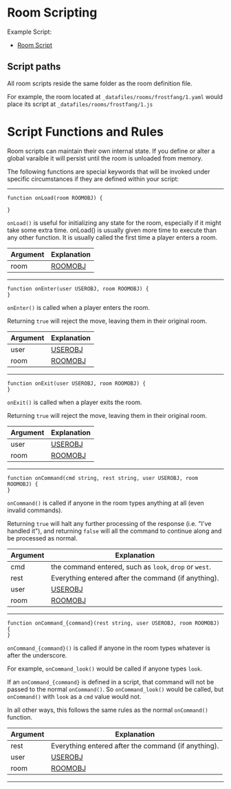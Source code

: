 # Room Scripting

Example Script: 
* [Room Script](../_datafiles/rooms/frostfang/1.js)

## Script paths

All room scripts reside the same folder as the room definition file.

For example, the room located at `_datafiles/rooms/frostfang/1.yaml` would place its script at `_datafiles/rooms/frostfang/1.js`

# Script Functions and Rules

Room scripts can maintain their own internal state. If you define or alter a global varaible it will persist until the room is unloaded from memory.

The following functions are special keywords that will be invoked under specific circumstances if they are defined within your script:

---

```
function onLoad(room ROOMOBJ) {

}
```

`onLoad()` is useful for initializing any state for the room, especially if it might take some extra time. onLoad() is usually given more time to execute than any other function.
It is usually called the first time a player enters a room.

|  Argument | Explanation |
| --- | --- |
| room | [ROOMOBJ](FUNCTION_ROOM.md) |

---

```
function onEnter(user USEROBJ, room ROOMOBJ) {
}
```

`onEnter()` is called when a player enters the room.

Returning `true` will reject the move, leaving them in their original room.

|  Argument | Explanation |
| --- | --- |
| user | [USEROBJ](FUNCTION_USER.md) |
| room | [ROOMOBJ](FUNCTION_ROOM.md) |

---

```
function onExit(user USEROBJ, room ROOMOBJ) {
}
```

`onExit()` is called when a player exits the room.

Returning `true` will reject the move, leaving them in their original room.

|  Argument | Explanation |
| --- | --- |
| user | [USEROBJ](FUNCTION_USER.md) |
| room | [ROOMOBJ](FUNCTION_ROOM.md) |

---

```
function onCommand(cmd string, rest string, user USEROBJ, room ROOMOBJ) {
}
```

`onCommand()` is called if anyone in the room types anything at all (even invalid commands).

Returning `true` will halt any further processing of the response (i.e. "I've handled it"), and returning `false` will all the command to continue along and be processed as normal.

|  Argument | Explanation |
| --- | --- |
| cmd | the command entered, such as `look`, `drop` or `west`. |
| rest | Everything entered after the command (if anything). |
| user | [USEROBJ](FUNCTION_USER.md) |
| room | [ROOMOBJ](FUNCTION_ROOM.md) |

---

```
function onCommand_{command}(rest string, user USEROBJ, room ROOMOBJ) {
}
```

`onCommand_{command}()` is called if anyone in the room types whatever is after the underscore.

For example, `onCommand_look()` would be called if anyone types `look`.

If an `onCommand_{command}` is defined in a script, that command will not be passed to the normal `onCommand()`. So `onCommand_look()` would be called, but `onCommand()` with `look` as a `cmd` value would not.

In all other ways, this follows the same rules as the normal `onCommand()` function.

|  Argument | Explanation |
| --- | --- |
| rest | Everything entered after the command (if anything). |
| user | [USEROBJ](FUNCTION_USER.md) |
| room | [ROOMOBJ](FUNCTION_ROOM.md) |

---